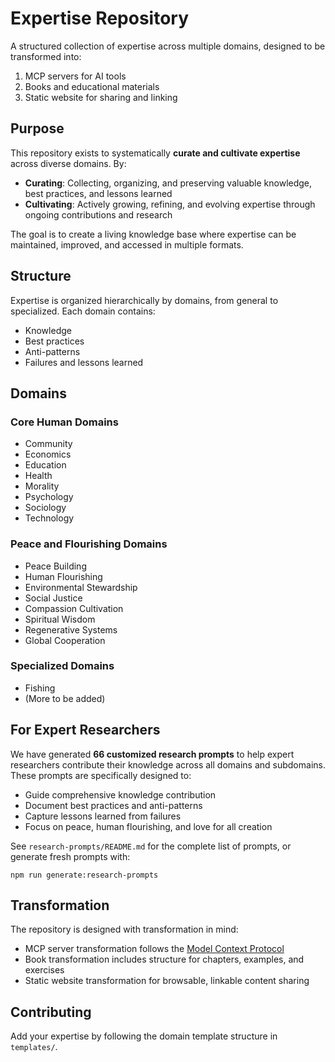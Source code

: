 # Expertise Repository

A structured collection of expertise across multiple domains, designed to be transformed into:
1. MCP servers for AI tools
2. Books and educational materials
3. Static website for sharing and linking

## Purpose

This repository exists to systematically **curate and cultivate expertise** across diverse domains. By:
- **Curating**: Collecting, organizing, and preserving valuable knowledge, best practices, and lessons learned
- **Cultivating**: Actively growing, refining, and evolving expertise through ongoing contributions and research

The goal is to create a living knowledge base where expertise can be maintained, improved, and accessed in multiple formats.

## Structure

Expertise is organized hierarchically by domains, from general to specialized. Each domain contains:
- Knowledge
- Best practices
- Anti-patterns
- Failures and lessons learned

## Domains

### Core Human Domains
- Community
- Economics
- Education
- Health
- Morality
- Psychology
- Sociology
- Technology

### Peace and Flourishing Domains
- Peace Building
- Human Flourishing
- Environmental Stewardship
- Social Justice
- Compassion Cultivation
- Spiritual Wisdom
- Regenerative Systems
- Global Cooperation

### Specialized Domains
- Fishing
- (More to be added)

## For Expert Researchers

We have generated **66 customized research prompts** to help expert researchers contribute their knowledge across all domains and subdomains. These prompts are specifically designed to:

- Guide comprehensive knowledge contribution
- Document best practices and anti-patterns
- Capture lessons learned from failures
- Focus on peace, human flourishing, and love for all creation

See `research-prompts/README.md` for the complete list of prompts, or generate fresh prompts with:
```
npm run generate:research-prompts
```

## Transformation

The repository is designed with transformation in mind:
- MCP server transformation follows the [Model Context Protocol](https://modelcontextprotocol.io/)
- Book transformation includes structure for chapters, examples, and exercises
- Static website transformation for browsable, linkable content sharing

## Contributing

Add your expertise by following the domain template structure in `templates/`. 